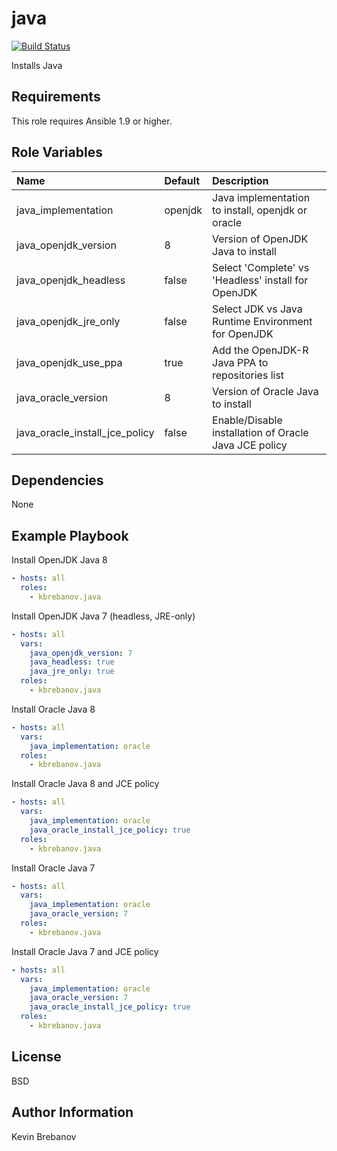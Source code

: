 java
====

[![Build Status](https://travis-ci.org/kbrebanov/ansible-java.svg?branch=master)](https://travis-ci.org/kbrebanov/ansible-java)

Installs Java

Requirements
------------

This role requires Ansible 1.9 or higher.

Role Variables
--------------

| Name                           | Default | Description                                           |
|:-------------------------------|:--------|:------------------------------------------------------|
| java_implementation            | openjdk | Java implementation to install, openjdk or oracle     |
| java_openjdk_version           | 8       | Version of OpenJDK Java to install                    |
| java_openjdk_headless          | false   | Select 'Complete' vs 'Headless' install for OpenJDK   |
| java_openjdk_jre_only          | false   | Select JDK vs Java Runtime Environment for OpenJDK    |
| java_openjdk_use_ppa           | true    | Add the OpenJDK-R Java PPA to repositories list       |
| java_oracle_version            | 8       | Version of Oracle Java to install                     |
| java_oracle_install_jce_policy | false   | Enable/Disable installation of Oracle Java JCE policy |

Dependencies
------------

None

Example Playbook
----------------

Install OpenJDK Java 8
```yaml
- hosts: all
  roles:
    - kbrebanov.java
```

Install OpenJDK Java 7 (headless, JRE-only)
```yaml
- hosts: all
  vars:
    java_openjdk_version: 7
    java_headless: true
    java_jre_only: true
  roles:
    - kbrebanov.java
```

Install Oracle Java 8
```yaml
- hosts: all
  vars:
    java_implementation: oracle
  roles:
    - kbrebanov.java
```

Install Oracle Java 8 and JCE policy
```yaml
- hosts: all
  vars:
    java_implementation: oracle
    java_oracle_install_jce_policy: true
  roles:
    - kbrebanov.java
```

Install Oracle Java 7
```yaml
- hosts: all
  vars:
    java_implementation: oracle
    java_oracle_version: 7
  roles:
    - kbrebanov.java
```

Install Oracle Java 7 and JCE policy
```yaml
- hosts: all
  vars:
    java_implementation: oracle
    java_oracle_version: 7
    java_oracle_install_jce_policy: true
  roles:
    - kbrebanov.java
```

License
-------

BSD

Author Information
------------------

Kevin Brebanov
